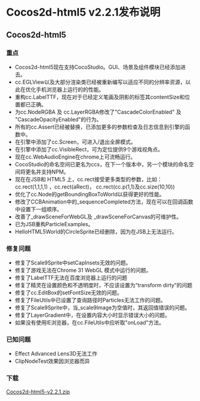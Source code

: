 # Cocos2d-html5 v2.2.1发布说明

## Cocos2d-html5

### 重点

- Cocos2d-html5现在支持CocoStudio。GUI、场景及组件模块已经添加进去。- cc.EGLView以及大部分渲染类已经被重新编写以适应不同的分辨率资源，以此在优化手机浏览器上运行的的性能。- 重构cc.LabelTTF，现在对于已经定义笔画及阴影的标签其contentSize和位置都已正确。- 为cc.NodeRGBA 及 cc.LayerRGBA修改了"CascadeColorEnabled" 及 "CascadeOpacityEnabled"的行为。- 所有的cc.Assert已经被替换，已添加更多的参数检查及日志信息到引擎的函数中。- 在引擎中添加了cc.Screen，可进入/退出全屏模式。- 在引擎中添加了cc.VisibleRect，可为定位提供9个游戏视角点。- 现在cc.WebAudioEngine在chrome上可流畅运行。- CocoStudio的命名空间已更名为ccs，在下一个版本中，另一个模块的命名空间将更名并支持NPM。- 现在在JSB和 HTML5 上，cc.rect接受更多类型的参数，比如：cc.rect(1,1,1,1) ，cc.rect(aRect)， cc.rect(cc.p(1,1)及cc.size(10,10))- 优化了cc.Node的getBoundingBoxToWorld以获得更好的性能。- 修改了CCBAnimation中的_sequenceCompleted方法，现在可以在回调函数中设置下一组顺序。- 改善了_drawSceneForWebGL及 _drawSceneForCanvas的可维护性。- 已为JSB重构ParticleExamples。- HelloHTML5World的CircleSprite已经删除，因为在JSB上无法运行。

### 修复问题

- 修复了Scale9Sprite中setCapInsets无效的问题。- 修复了游戏无法在Chrome 31 WebGL 模式中运行的问题。- 修复了LabelTTF无法在百度浏览器上运行的问题- 修复了精灵在设置颜色和不透明度时，不应该设置为“transform dirty”的问题- 修复了cc.EditBox的setFontSize无效的问题。- 修复了FileUtils中已设置了查询路径时Particles无法工作的问题。- 修复了Scale9Sprite中，当_scale9Image为空值时，其返回值错误的问题。- 修复了LayerGradient中，在设置内容大小时显示错误大小的问题。- 如果没有使用IE浏览器，在cc.FileUtils中应听取"onLoad"方法。

### 已知问题

- Effect Advanced Lens3D无法工作- ClipNodeTest效果因浏览器而异

### 下载

[Cocos2d-html5-v2.2.1.zip](http://cdn.cocos2d-x.org/Cocos2d-html5-v2.2.1.zip)